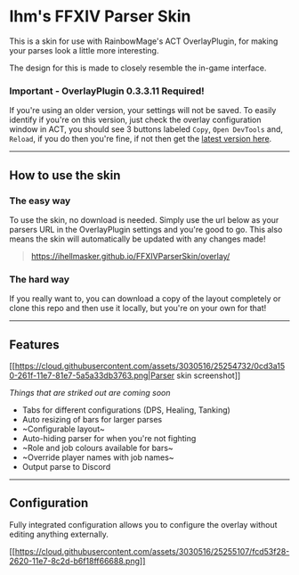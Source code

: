 # Ihm's FFXIV Parser Skin

This is a skin for use with RainbowMage's ACT OverlayPlugin, for making your parses look a little more interesting.

The design for this is made to closely resemble the in-game interface.

### Important - OverlayPlugin 0.3.3.11 Required!

If you're using an older version, your settings will not be saved. To easily identify if you're on this version, just check the overlay configuration window in ACT, you should see 3 buttons labeled `Copy`, `Open DevTools` and, `Reload`, if you do then you're fine, if not then get the [latest version here](https://github.com/hibiyasleep/OverlayPlugin/releases/tag/0.3.3.11).

---

## How to use the skin

### The easy way

To use the skin, no download is needed. Simply use the url below as your parsers URL in the OverlayPlugin settings and you're good to go. This also means the skin will automatically be updated with any changes made!

> https://ihellmasker.github.io/FFXIVParserSkin/overlay/

### The hard way

If you really want to, you can download a copy of the layout completely or clone this repo and then use it locally, but you're on your own for that!

---

## Features

[[https://cloud.githubusercontent.com/assets/3030516/25254732/0cd3a150-261f-11e7-81e7-5a5a33db3763.png|Parser skin screenshot]]

*Things that are striked out are coming soon*

* Tabs for different configurations (DPS, Healing, Tanking)
* Auto resizing of bars for larger parses
* ~Configurable layout~
* Auto-hiding parser for when you're not fighting
* ~Role and job colours available for bars~
* ~Override player names with job names~
* Output parse to Discord

---

## Configuration

Fully integrated configuration allows you to configure the overlay without editing anything externally.

[[https://cloud.githubusercontent.com/assets/3030516/25255107/fcd53f28-2620-11e7-8c2d-b6f18ff66688.png]]